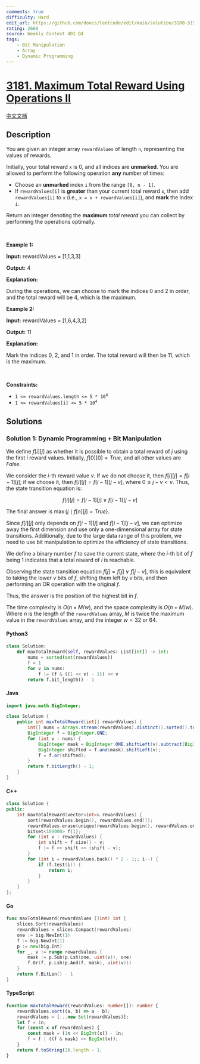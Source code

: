```yaml
---
comments: true
difficulty: Hard
edit_url: https://github.com/doocs/leetcode/edit/main/solution/3100-3199/3181.Maximum%20Total%20Reward%20Using%20Operations%20II/README_EN.md
rating: 2688
source: Weekly Contest 401 Q4
tags:
    - Bit Manipulation
    - Array
    - Dynamic Programming
---
```


<!-- problem:start -->

# [3181. Maximum Total Reward Using Operations II](https://leetcode.com/problems/maximum-total-reward-using-operations-ii)

[中文文档](/solution/3100-3199/3181.Maximum%20Total%20Reward%20Using%20Operations%20II/README.md)

## Description

<!-- description:start -->

<p>You are given an integer array <code>rewardValues</code> of length <code>n</code>, representing the values of rewards.</p>

<p>Initially, your total reward <code>x</code> is 0, and all indices are <strong>unmarked</strong>. You are allowed to perform the following operation <strong>any</strong> number of times:</p>

<ul>
	<li>Choose an <strong>unmarked</strong> index <code>i</code> from the range <code>[0, n - 1]</code>.</li>
	<li>If <code>rewardValues[i]</code> is <strong>greater</strong> than your current total reward <code>x</code>, then add <code>rewardValues[i]</code> to <code>x</code> (i.e., <code>x = x + rewardValues[i]</code>), and <strong>mark</strong> the index <code>i</code>.</li>
</ul>

<p>Return an integer denoting the <strong>maximum </strong><em>total reward</em> you can collect by performing the operations optimally.</p>

<p>&nbsp;</p>
<p><strong class="example">Example 1:</strong></p>

<div class="example-block">
<p><strong>Input:</strong> <span class="example-io">rewardValues = [1,1,3,3]</span></p>

<p><strong>Output:</strong> <span class="example-io">4</span></p>

<p><strong>Explanation:</strong></p>

<p>During the operations, we can choose to mark the indices 0 and 2 in order, and the total reward will be 4, which is the maximum.</p>
</div>

<p><strong class="example">Example 2:</strong></p>

<div class="example-block">
<p><strong>Input:</strong> <span class="example-io">rewardValues = [1,6,4,3,2]</span></p>

<p><strong>Output:</strong> <span class="example-io">11</span></p>

<p><strong>Explanation:</strong></p>

<p>Mark the indices 0, 2, and 1 in order. The total reward will then be 11, which is the maximum.</p>
</div>

<p>&nbsp;</p>
<p><strong>Constraints:</strong></p>

<ul>
	<li><code>1 &lt;= rewardValues.length &lt;= 5 * 10<sup>4</sup></code></li>
	<li><code>1 &lt;= rewardValues[i] &lt;= 5 * 10<sup>4</sup></code></li>
</ul>

<!-- description:end -->

## Solutions

<!-- solution:start -->

### Solution 1: Dynamic Programming + Bit Manipulation

We define $f[i][j]$ as whether it is possible to obtain a total reward of $j$ using the first $i$ reward values. Initially, $f[0][0] = \textit{True}$, and all other values are $\textit{False}$.

We consider the $i$-th reward value $v$. If we do not choose it, then $f[i][j] = f[i - 1][j]$; if we choose it, then $f[i][j] = f[i - 1][j - v]$, where $0 \leq j - v < v$. Thus, the state transition equation is:

$$
f[i][j] = f[i - 1][j] \vee f[i - 1][j - v]
$$

The final answer is $\max\{j \mid f[n][j] = \textit{True}\}$.

Since $f[i][j]$ only depends on $f[i - 1][j]$ and $f[i - 1][j - v]$, we can optimize away the first dimension and use only a one-dimensional array for state transitions. Additionally, due to the large data range of this problem, we need to use bit manipulation to optimize the efficiency of state transitions.

We define a binary number $f$ to save the current state, where the $i$-th bit of $f$ being $1$ indicates that a total reward of $i$ is reachable.

Observing the state transition equation $f[j] = f[j] \vee f[j - v]$, this is equivalent to taking the lower $v$ bits of $f$, shifting them left by $v$ bits, and then performing an OR operation with the original $f$.

Thus, the answer is the position of the highest bit in $f$.

The time complexity is $O(n \times M / w)$, and the space complexity is $O(n + M / w)$. Where $n$ is the length of the `rewardValues` array, $M$ is twice the maximum value in the `rewardValues` array, and the integer $w = 32$ or $64$.

<!-- tabs:start -->

#### Python3

```python
class Solution:
    def maxTotalReward(self, rewardValues: List[int]) -> int:
        nums = sorted(set(rewardValues))
        f = 1
        for v in nums:
            f |= (f & ((1 << v) - 1)) << v
        return f.bit_length() - 1
```

#### Java

```java
import java.math.BigInteger;

class Solution {
    public int maxTotalReward(int[] rewardValues) {
        int[] nums = Arrays.stream(rewardValues).distinct().sorted().toArray();
        BigInteger f = BigInteger.ONE;
        for (int v : nums) {
            BigInteger mask = BigInteger.ONE.shiftLeft(v).subtract(BigInteger.ONE);
            BigInteger shifted = f.and(mask).shiftLeft(v);
            f = f.or(shifted);
        }
        return f.bitLength() - 1;
    }
}
```

#### C++

```cpp
class Solution {
public:
    int maxTotalReward(vector<int>& rewardValues) {
        sort(rewardValues.begin(), rewardValues.end());
        rewardValues.erase(unique(rewardValues.begin(), rewardValues.end()), rewardValues.end());
        bitset<100000> f{1};
        for (int v : rewardValues) {
            int shift = f.size() - v;
            f |= f << shift >> (shift - v);
        }
        for (int i = rewardValues.back() * 2 - 1;; i--) {
            if (f.test(i)) {
                return i;
            }
        }
    }
};
```

#### Go

```go
func maxTotalReward(rewardValues []int) int {
	slices.Sort(rewardValues)
	rewardValues = slices.Compact(rewardValues)
	one := big.NewInt(1)
	f := big.NewInt(1)
	p := new(big.Int)
	for _, v := range rewardValues {
		mask := p.Sub(p.Lsh(one, uint(v)), one)
		f.Or(f, p.Lsh(p.And(f, mask), uint(v)))
	}
	return f.BitLen() - 1
}
```

#### TypeScript

```ts
function maxTotalReward(rewardValues: number[]): number {
    rewardValues.sort((a, b) => a - b);
    rewardValues = [...new Set(rewardValues)];
    let f = 1n;
    for (const x of rewardValues) {
        const mask = (1n << BigInt(x)) - 1n;
        f = f | ((f & mask) << BigInt(x));
    }
    return f.toString(2).length - 1;
}
```

<!-- tabs:end -->

<!-- solution:end -->

<!-- problem:end -->
